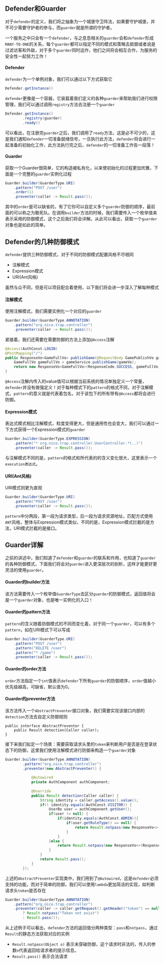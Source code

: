 ## Defender和Guarder
对于``defender``的定义，我们将之抽象为一个城堡守卫阵法，如果要守护城堡，并不可少需要守护者的参与，而``guarder``就是所谓的守护者。

一个服务之中只会有一个``defender``，与之息息相关的``guarder``会和``defender``形成``MANY-TO-ONE``的关系，每个``guarder``都可以指定不同的模式和策略去抵御或者说是过滤访客和外敌，对于多个``guarder``同时运作，他们之间将会相互合作，为服务的安全性一起努力工作！
#### Defender
``defender``为一个单例对象，我们可以通过以下方式获取它
```java
Defender.getInstance()
```
``defender``更像是一个容器，它装载着我们定义的各种``guarder``来帮助我们进行权限管理，我们可以通过调用``registry``方法去注册一个``guarder``
```java
Defender.getInstance()
        .registry(guarder)
        .ready()
```
可以看出，在注册完``guarder``之后，我们调用了``ready``方法，这是必不可少的，这是我们通知``defender``一切准备就绪信号，一旦执行此方法，``defender``将会进行一起准备的初始化工作，此方法执行完之后，``defender``的一切准备工作告一段落！
#### Guarder
获取一个Guarder很简单，它的构造被私有化，以来使初始化的过程更加优雅，下面是一个完整的``guarder``实例化过程
```java
Guarder.builder(GuarderType.URI)
    .pattern("POST /user")
    .order(1)
    .preventer(caller -> Result.pass());
```
其中的``order``是可以缺省的，有了它你可以自定义多个``guarder``防御的顺序，最前面的可以称之为敢死队。在调用``builder``方法的时候，我们需要传入一个枚举值来表示采用的防御模式，这个之后我们将会详解。从此可以看出，获取一个``guarder``对象也是如此的简单。

## Defender的几种防御模式
``defender``提供三种防御模式，对于不同的防御模式配置风格不尽相同
 - 注解模式
 - Expression模式
 - URI(Ant风格)

虽然与众不同，但是可以项目配合着使用，以下我们将会进一步深入了解每种模式
#### 注解模式
使用注解模式，我们需要实例化一个对应的``guarder``
```java
Guarder.builder(GuarderType.ANNOTATION)
    .pattern("org.nico.trap.controller")
    .preventer(caller -> Result.pass());
```
紧接着，我们还需要在需要防御的方法上添加``@Access``注解
```java
@Access(AuthConst.LOGIN)
@PostMapping("/")
public ResponseVo<GameFullVo> publishGame(@RequestBody GamePublishVo gameVo) throws TrapException{
	GameFullVo gameFullVo = gameService.publishGame(gameVo);
	return new ResponseVo<GameFullVo>(ResponseCode.SUCCESS, gameFullVo);
}
```
``@Access``注解内传入的value值可以根据当前系统的情况单独定义一个常量，``defender``并没有做强定义！对于每种模式下的``pattern``的格式不同，对于注解模式，``pattern``的意义就是代表着包名，对于该包下的所有带有``@Access``都将会进行防御。

#### Expression模式
表达式模式相比注解模式，粒度变得更大，但是通用性也会变大，我们可以通过一下方式获得一个Expression模式的``guarder``
```java
Guarder.builder(GuarderType.EXPRESSION)
    .pattern("* org.nico.trap.controller.UserController.*(..)")
    .preventer(caller -> Result.pass());
```
与注解模式不同的是，``pattern``的格式和所代表的的含义变化很大，这里表示一个``execution表达式``。
#### URI(Ant风格)
URI模式则更为直观
```java
Guarder.builder(GuarderType.URI)
	.pattern("POST /user")
	.preventer(caller -> Result.pass());
```
``pattern``中分两段，第一段为请求类型，后一段为请求资源地址，匹配方式使用``ANT``风格，整体与Expression模式类似，不同的是，Expression模式拦截的是方法，URI模式拦截的是接口。
## Guarder详解
之前的讲述中，我们知道了``defender``和``guarder``的联系和作用，也知道了``guarder``的各种防御模式，下面我们将会对``guarder``进入更深层次的剖析，这样才能更好更灵活的使用``guarder``。
#### Guarder的builder方法
该方法需要传入一个枚举值``GuarderType``去区分``guarder``的防御模式，返回值将会是一个``guarder``对象，也是唯一实例化的入口！
#### Guarder的pattern方法
``pattern``的含义随着防御模式的不同而变化着，对于同一个``guarder``，可以有多个``pattern``，如在URI模式下可以写成
```java
Guarder.builder(GuarderType.URI)
	.pattern("POST /user")
	.pattern("DELETE /user")
	.pattern("* /game")
	.preventer(caller -> Result.pass());
```
#### Guarder的order方法
``order``方法指定一个``int``值表示``defender``下所有``guarder``的防御顺序，``order``值越小优先级越高，可缺省，默认值为0。
#### Guarder的preventer方法
该方法传入一个``AbstractPreventer``接口对象，我们需要实现该接口内部的``detection``方法去自定义防御规则
```
public interface AbstractPreventer {
	public Result detection(Caller caller);
}
```
接下来我们拟定一个场景：需要获取请求头里的``token``来判断用户是否是在登录状态下的防御，这里我们使用注解模式进行防御来构造一个``guarder``对象
```java
Guarder.builder(GuarderType.ANNOTATION)
		.pattern("org.nico.trap.controller")
		.preventer(new AbstractPreventer() {
			
			@Autowired
			private AuthComponent authComponent;
			
			@Override
			public Result detection(Caller caller) {
				String identity = caller.getAccess().value();
				if(! identity.equals(AuthConst.VISITOR)) {
					UserBo user = authComponent.getUser();
					if(user != null) {
						if(identity.equals(AuthConst.ADMIN)){
							if(user.getRuleType() == null) {
								return Result.notpass(new ResponseVo<>(ResponseCode.ERROR_ON_USER_IDENTITY_MISMATCH));
							}
						}
					}else {
						return Result.notpass(new ResponseVo<>(ResponseCode.ERROR_ON_LOGIN_INVALID));
					}
				}
				return Result.pass();
			}
		});
```
上述的``AbstractPreventer``实现类中，我们用到了``@Autowired``，这是``defender``必须支持的功能，而对于简单的防御，我们可以使用``lambda``更加简洁的实现，如判断请求头``token``是否存在
```java
Guarder.builder(GuarderType.ANNOTATION)
	.pattern("org.nico.trap.controller")
	.preventer(caller -> caller.getRequest().getHeader("token") == null
		? Result.notpass("Token not exist")
		: Result.pass());
```
从上述例子可以看出，``defender``方法的返回值分两种类型：``pass``和``notpass``，通过``Result``的静态方法获取对应的实例
 - ``Result.notpass(Object o)`` 表示未穿破防御，这个请求时非法的，传入的参数``o``代表返回给请求者的提示信息。
 - ``Result.pass()`` 表示合法请求


